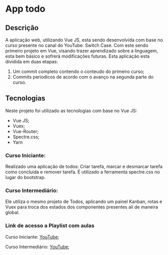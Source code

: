 # App todo

## Descrição

A aplicação web, utilizando Vue JS, esta sendo desenvolvida com base no curso presente no canal do YouTube: Switch Case. Com este sendo primeiro projeto em Vue, visando trazer aprendizado sobre a linguagem, esta bem básico e sofrerá modificações futuras.
Esta aplicação esta dividida em duas etapas: 
1. Um commit completo contendo o conteudo do primeiro curso;
2. Commits periodicos de acordo com o avanço na segunda parte do curso.

## Tecnologias
Neste projeto foi utilizado as tecnologias com base no Vue JS:
 
 - Vue JS;
 - Vuex;
 - Vue-Router;
 - Spectre.css;
 - Yarn

### Curso Iniciante:
Realizado uma aplicação de todos: Criar tarefa, marcar e desmarcar tarefa como concluida e remover tarefa. É utilizado a ferramenta spectre.css no lugar do bootstrap.

### Curso Intermediário:
Ele utiliza o mesmo projeto de Todos, aplicando um painel Kanban, rotas e Vuex para troca dos estados dos componentes presentes ali de maneira global.

### Link de acesso a Playlist com aulas

Curso Iniciante: [YouTube](https://www.youtube.com/playlist?list=PLp7Agl_Dsq-xkB8iOTb3yTrfYpH6rDQL8);

Curso Intermediário: [YouTube](https://www.youtube.com/watch?v=TLK-99unfPA&list=PLp7Agl_Dsq-xqtT7jn6PgzwC2jqdMajP2);

